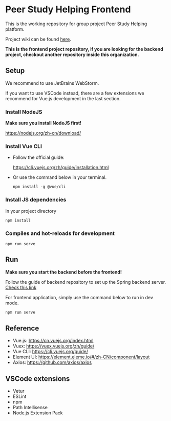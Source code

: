 # Peer Study Helping Frontend
This is the working repository for group project Peer Study Helping platform.

Project wiki can be found [here](https://github.sydney.edu.au/ELEC5619-2020/Peer_Study_Helping_Frontend/wiki).

**This is the frontend project repository, if you are looking for the backend project, checkout another repository inside this organization.**

## Setup
We recommend to use JetBrains WebStorm.

If you want to use VSCode instead, there are a few extensions we recommend for Vue.js development in the last section.

### Install NodeJS
**Make sure you install NodeJS first!**

https://nodejs.org/zh-cn/download/

### Install Vue CLI
- Follow the official guide:

    https://cli.vuejs.org/zh/guide/installation.html

- Or use the command below in your terminal.
    ```shell
    npm install -g @vue/cli
    ```
### Install JS dependencies
In your project directory
```shell
npm install
```

### Compiles and hot-reloads for development
```shell
npm run serve
```

## Run
**Make sure you start the backend before the frontend!**

Follow the guide of backend repository to set up the Spring backend server. [Check this link](https://github.sydney.edu.au/ELEC5619-2020/Peer_Study_Helping_Backend/blob/master/README.md)

For frontend application, simply use the command below to run in dev mode.
```bash
npm run serve
```

## Reference
- Vue.js: https://cn.vuejs.org/index.html
- Vuex: https://vuex.vuejs.org/zh/guide/
- Vue CLI: https://cli.vuejs.org/guide/
- Element UI: https://element.eleme.io/#/zh-CN/component/layout
- Axios: https://github.com/axios/axios

## VSCode extensions
- Vetur
- ESLint
- npm
- Path Intellisense
- Node.js Extension Pack
